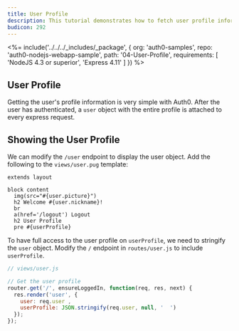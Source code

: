 ```yaml
---
title: User Profile
description: This tutorial demonstrates how to fetch user profile information
budicon: 292
---
```


<%= include('../../../_includes/_package', {
  org: 'auth0-samples',
  repo: 'auth0-nodejs-webapp-sample',
  path: '04-User-Profile',
  requirements: [
    'NodeJS 4.3 or superior',
    'Express 4.11'
  ]
}) %>

## User Profile

Getting the user's profile information is very simple with Auth0. After the user has authenticated, a `user` object
with the entire profile is attached to every express request.

## Showing the User Profile

We can modify the `/user` endpoint to display the user object. Add the following to the `views/user.pug` template:

```pug
extends layout

block content
  img(src="#{user.picture}")
  h2 Welcome #{user.nickname}!
  br
  a(href='/logout') Logout
  h2 User Profile
  pre #{userProfile}
```

To have full access to the user profile on  `userProfile`, we need to stringify the `user` object. Modify the `/` endpoint in `routes/user.js` to include `userProfile`.

```js
// views/user.js

// Get the user profile
router.get('/', ensureLoggedIn, function(req, res, next) {
  res.render('user', {
    user: req.user ,
    userProfile: JSON.stringify(req.user, null, '  ')
  });
});
```
